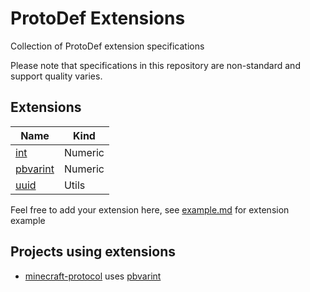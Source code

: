 # ProtoDef Extensions

Collection of ProtoDef extension specifications

Please note that specifications in this repository are non-standard and support quality varies.

## Extensions

| Name | Kind |
| --- | --- |
| [int](int.md) | Numeric |
| [pbvarint](pbvarint.md) | Numeric |
| [uuid](uuid.md) | Utils |

Feel free to add your extension here, see [example.md](example.md) for extension example

## Projects using extensions

* [minecraft-protocol](https://github.com/PrismarineJS/node-minecraft-protocol) uses [pbvarint](pbvarint.md)
